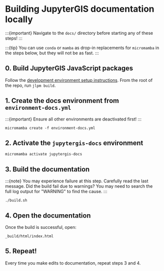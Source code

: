 # Building JupyterGIS documentation locally

:::{important}
Navigate to the `docs/` directory before starting any of these steps!
:::

:::{tip}
You can use `conda` or `mamba` as drop-in replacements for `micromamba` in the steps
below, but they will not be as fast.
:::

## 0. Build JupyterGIS JavaScript packages

Follow the [development environment setup instructions](./development_setup.md).
From the root of the repo, run `jlpm build`.

## 1. Create the docs environment from `environment-docs.yml`

:::{important}
Ensure all other environments are deactivated first!
:::

```
micromamba create -f environment-docs.yml
```

## 2. Activate the `jupytergis-docs` environment

```
micromamba activate jupytergis-docs
```

## 3. Build the documentation

:::{note}
You may experience failure at this step. Carefully read the last message. Did the build
fail due to warnings? You may need to search the full log output for "WARNING" to find
the cause.
:::

```
./build.sh
```

## 4. Open the documentation

Once the build is successful, open:

```
_build/html/index.html
```

## 5. Repeat!

Every time you make edits to documentation, repeat steps 3 and 4.
